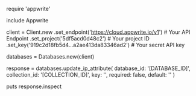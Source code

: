 require 'appwrite'

include Appwrite

client = Client.new
    .set_endpoint('https://cloud.appwrite.io/v1') # Your API Endpoint
    .set_project('5df5acd0d48c2') # Your project ID
    .set_key('919c2d18fb5d4...a2ae413da83346ad2') # Your secret API key

databases = Databases.new(client)

response = databases.update_ip_attribute(
    database_id: '[DATABASE_ID]',
    collection_id: '[COLLECTION_ID]',
    key: '',
    required: false,
    default: ''
)

puts response.inspect
